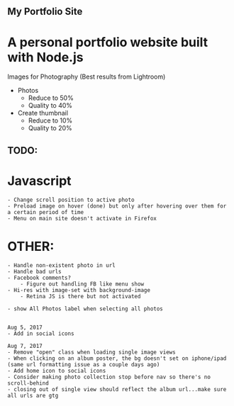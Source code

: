 ## My Portfolio Site
# A personal portfolio website built with Node.js

Images for Photography
(Best results from Lightroom)
- Photos
    - Reduce to 50%
    - Quality to 40%
- Create thumbnail
    - Reduce to 10%
    - Quality to 20%


## TODO:
# Javascript
    - Change scroll position to active photo
    - Preload image on hover (done) but only after hovering over them for a certain period of time
    - Menu on main site doesn't activate in Firefox

# OTHER:
    - Handle non-existent photo in url
    - Handle bad urls
    - Facebook comments?
        - Figure out handling FB like menu show
    - Hi-res with image-set with background-image
        - Retina JS is there but not activated

    - show All Photos label when selecting all photos


    Aug 5, 2017
    - Add in social icons

    Aug 7, 2017
    - Remove "open" class when loading single image views
    - When clicking on an album poster, the bg doesn't set on iphone/ipad (same url formatting issue as a couple days ago)
    - Add home icon to social icons
    - Consider making photo collection stop before nav so there's no scroll-behind
    - closing out of single view should reflect the album url...make sure all urls are gtg